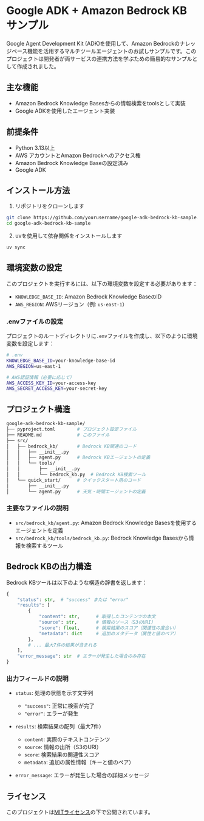# Google ADK + Amazon Bedrock KB サンプル

Google Agent Development Kit (ADK)を使用して、Amazon Bedrockのナレッジベース機能を活用するマルチツールエージェントのお試しサンプルです。このプロジェクトは開発者が両サービスの連携方法を学ぶための簡易的なサンプルとして作成されました。

## 主な機能

- Amazon Bedrock Knowledge Basesからの情報検索をtoolsとして実装
- Google ADKを使用したエージェント実装

## 前提条件

- Python 3.13以上
- AWS アカウントとAmazon Bedrockへのアクセス権
- Amazon Bedrock Knowledge Baseの設定済み
- Google ADK

## インストール方法

1. リポジトリをクローンします

```bash
git clone https://github.com/yourusername/google-adk-bedrock-kb-sample.git
cd google-adk-bedrock-kb-sample
```

2. uvを使用して依存関係をインストールします

```bash
uv sync
```

## 環境変数の設定

このプロジェクトを実行するには、以下の環境変数を設定する必要があります：

- `KNOWLEDGE_BASE_ID`: Amazon Bedrock Knowledge BaseのID
- `AWS_REGION`: AWSリージョン（例: `us-east-1`）

### .envファイルの設定

プロジェクトのルートディレクトリに`.env`ファイルを作成し、以下のように環境変数を設定します：

```bash
# .env
KNOWLEDGE_BASE_ID=your-knowledge-base-id
AWS_REGION=us-east-1

# AWS認証情報（必要に応じて）
AWS_ACCESS_KEY_ID=your-access-key
AWS_SECRET_ACCESS_KEY=your-secret-key
```

## プロジェクト構造

```bash
google-adk-bedrock-kb-sample/
├── pyproject.toml        # プロジェクト設定ファイル
├── README.md             # このファイル
├── src/
│   ├── bedrock_kb/       # Bedrock KB関連のコード
│   │   ├── __init__.py
│   │   ├── agent.py      # Bedrock KBエージェントの定義
│   │   └── tools/
│   │       ├── __init__.py
│   │       └── bedrock_kb.py  # Bedrock KB検索ツール
│   └── quick_start/      # クイックスタート用のコード
│       ├── __init__.py
│       └── agent.py      # 天気・時間エージェントの定義
```

### 主要なファイルの説明

- `src/bedrock_kb/agent.py`: Amazon Bedrock Knowledge Basesを使用するエージェントを定義
- `src/bedrock_kb/tools/bedrock_kb.py`: Bedrock Knowledge Basesから情報を検索するツール

## Bedrock KBの出力構造

Bedrock KBツールは以下のような構造の辞書を返します：

```python
{
    "status": str,  # "success" または "error"
    "results": [
        {
            "content": str,      # 取得したコンテンツの本文
            "source": str,       # 情報のソース（S3のURI）
            "score": float,      # 検索結果のスコア（関連性の度合い）
            "metadata": dict     # 追加のメタデータ（属性と値のペア）
        },
        # ... 最大7件の結果が含まれる
    ],
    "error_message": str  # エラーが発生した場合のみ存在
}
```

### 出力フィールドの説明

- `status`: 処理の状態を示す文字列
  - `"success"`: 正常に検索が完了
  - `"error"`: エラーが発生

- `results`: 検索結果の配列（最大7件）
  - `content`: 実際のテキストコンテンツ
  - `source`: 情報の出所（S3のURI）
  - `score`: 検索結果の関連性スコア
  - `metadata`: 追加の属性情報（キーと値のペア）

- `error_message`: エラーが発生した場合の詳細メッセージ

## ライセンス

このプロジェクトは[MITライセンス](LICENSE)の下で公開されています。
